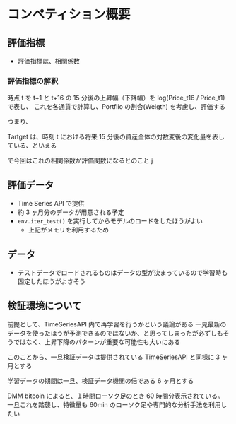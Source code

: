 # コンペティション概要

## 評価指標

- 評価指標は、相関係数

### 評価指標の解釈

時点 t を
t+1 と t+16 の 15 分後の上昇幅（下降幅）を log(Price_t16 / Price_t1) で表し、
これを各通貨で計算し、Portflio の割合(Weigth) を考慮し、評価する

つまり、

Tartget は、時刻 t における将来 15 分後の資産全体の対数変後の変化量を表している、といえる

で今回はこれの相関係数が評価関数になるとのこと j

## 評価データ

- Time Series API で提供
- 約 3 ヶ月分のデータが用意される予定
- `env.iter_test()` を実行してからモデルのロードをしたほうがよい
  - 上記がメモリを利用するため

## データ

- テストデータでロードされるものはデータの型が決まっているので学習時も固定したほうがよさそう

## 検証環境について

前提として、TimeSeriesAPI 内で再学習を行うかという議論がある
一見最新のデータを使ったほうが予測できるのではないか、と思ってしまったが必ずしもそうではなく、上昇下降のパターンが重要な可能性も大いにある

このことから、一旦検証データは提供されている TimeSeriesAPI と同様に 3 ヶ月とする

学習データの期間は一旦、検証データ機関の倍である 6 ヶ月とする

DMM bitcoin によると、１時間ローソク足のとき 60 時間分表示されている。
一旦これを踏襲し、特徴量も 60min のローソク足や専門的な分析手法を利用したい
